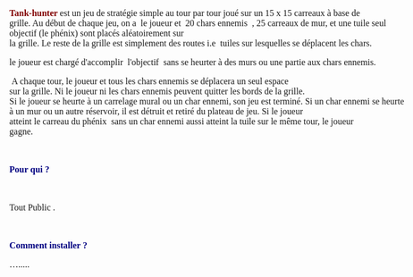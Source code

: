 <?xml version="1.0" encoding="UTF-8"?>
<!DOCTYPE html PUBLIC "-//W3C//DTD XHTML 1.1 plus MathML 2.0//EN" "http://www.w3.org/Math/DTD/mathml2/xhtml-math11-f.dtd">
<html xmlns="http://www.w3.org/1999/xhtml"><!--This file was converted to xhtml by OpenOffice.org - see http://xml.openoffice.org/odf2xhtml for more info.--><head profile="http://dublincore.org/documents/dcmi-terms/"><meta http-equiv="Content-Type" content="application/xhtml+xml; charset=utf-8"/><title xmlns:ns_1="http://www.w3.org/XML/1998/namespace" ns_1:lang="en-US">- no title specified</title><meta xmlns:ns_1="http://www.w3.org/XML/1998/namespace" name="DCTERMS.title" content="" ns_1:lang="en-US"/><meta name="DCTERMS.language" content="en-US" scheme="DCTERMS.RFC4646"/><meta name="DCTERMS.source" content="http://xml.openoffice.org/odf2xhtml"/><meta name="DCTERMS.creator" content="solo "/><meta name="DCTERMS.issued" content="2013-03-25T21:47:19" scheme="DCTERMS.W3CDTF"/><meta name="DCTERMS.contributor" content="solo "/><meta name="DCTERMS.modified" content="2013-03-25T21:56:02" scheme="DCTERMS.W3CDTF"/><meta xmlns:ns_1="http://www.w3.org/XML/1998/namespace" name="DCTERMS.provenance" content="" ns_1:lang="en-US"/><meta xmlns:ns_1="http://www.w3.org/XML/1998/namespace" name="DCTERMS.subject" content="," ns_1:lang="en-US"/><link rel="schema.DC" href="http://purl.org/dc/elements/1.1/" hreflang="en"/><link rel="schema.DCTERMS" href="http://purl.org/dc/terms/" hreflang="en"/><link rel="schema.DCTYPE" href="http://purl.org/dc/dcmitype/" hreflang="en"/><link rel="schema.DCAM" href="http://purl.org/dc/dcam/" hreflang="en"/><style type="text/css">
	@page {  }
	table { border-collapse:collapse; border-spacing:0; empty-cells:show }
	td, th { vertical-align:top; font-size:12pt;}
	h1, h2, h3, h4, h5, h6 { clear:both }
	ol, ul { margin:0; padding:0;}
	li { list-style: none; margin:0; padding:0;}
	<!-- "li span.odfLiEnd" - IE 7 issue-->
	li span. { clear: both; line-height:0; width:0; height:0; margin:0; padding:0; }
	span.footnodeNumber { padding-right:1em; }
	span.annotation_style_by_filter { font-size:95%; font-family:Arial; background-color:#fff000;  margin:0; border:0; padding:0;  }
	* { margin:0;}
	.P1 { font-size:12pt; font-family:Liberation Serif; writing-mode:page; }
	.P2 { font-size:12pt; font-family:Liberation Serif; writing-mode:page; color:#000080; font-weight:bold; }
	.Standard { font-size:12pt; font-family:Liberation Serif; writing-mode:page; }
	.T2 { color:#800000; font-weight:bold; }
	<!-- ODF styles with no properties representable as CSS -->
	{ }
	</style></head><body dir="ltr" style="max-width:21.001cm;margin-top:2cm; margin-bottom:2cm; margin-left:2cm; margin-right:2cm; writing-mode:lr-tb; "><p class="P1"> </p><p class="P1"> </p><p class="P1"><span class="T2">Tank-hunter </span>est un jeu de stratégie simple au tour par tour joué sur un 15 x 15 carreaux à base de<br/>grille. Au début de chaque jeu, on a  le joueur et  20 chars ennemis  , 25 carreaux de mur, et une tuile seul objectif (le phénix) sont placés aléatoirement sur<br/>la grille. Le reste de la grille est simplement des routes i.e  tuiles sur lesquelles se déplacent les chars. </p><p class="P1">le joueur est chargé d'accomplir  l'objectif  sans se heurter à des murs ou une partie aux chars ennemis.</p><p class="P1"> A chaque tour, le joueur et tous les chars ennemis se déplacera un seul espace<br/>sur la grille. Ni le joueur ni les chars ennemis peuvent quitter les bords de la grille.<br/>Si le joueur se heurte à un carrelage mural ou un char ennemi, son jeu est terminé. Si un char ennemi se heurte à un mur ou un autre réservoir, il est détruit et retiré du plateau de jeu. Si le joueur<br/>atteint le carreau du phénix  sans un char ennemi aussi atteint la tuile sur le même tour, le joueur<br/>gagne.</p><p class="Standard"> </p><p class="P2">Pour qui ? </p><p class="Standard"> </p><p class="Standard">Tout Public .</p><p class="Standard"> </p><p class="P2">Comment installer ? </p><p class="Standard">….....</p><p class="Standard"> </p><p class="Standard"> </p></body></html>
